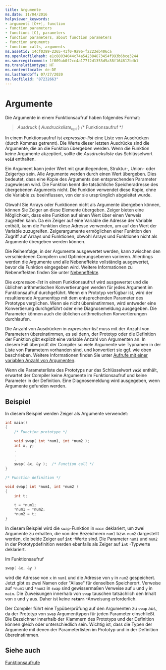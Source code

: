 ```yaml
---
title: Argumente
ms.date: 11/04/2016
helpviewer_keywords:
- arguments [C++], function
- function parameters
- functions [C], parameters
- function parameters, about function parameters
- function arguments
- function calls, arguments
ms.assetid: 14cf0389-2265-41f0-9a96-f2223eb406ca
ms.openlocfilehash: e1c88034044c74a542384873454f993b6bce3244
ms.sourcegitcommit: 1f009ab0f2cc4a177f2d1353d5a38f164612bdb1
ms.translationtype: HT
ms.contentlocale: de-DE
ms.lasthandoff: 07/27/2020
ms.locfileid: "87232663"
---
```

# <a name="arguments"></a>Argumente

Die Argumente in einem Funktionsaufruf haben folgendes Format:

> *Ausdruck* **(** *Ausdrucksliste*<SUB>opt</SUB> **)**  /* Funktionsaufruf */

In einem Funktionsaufruf ist *expression-list* eine Liste von Ausdrücken (durch Kommas getrennt). Die Werte dieser letzten Ausdrücke sind die Argumente, die an die Funktion übergeben werden. Wenn die Funktion keine Argumente akzeptiert, sollte die *Ausdrucksliste* das Schlüsselwort **`void`** enthalten.

Ein Argument kann jeder Wert mit grundlegendem, Struktur-, Union- oder Zeigertyp sein. Alle Argumente werden durch einen Wert übergeben. Dies bedeutet, dass eine Kopie des Arguments den entsprechenden Parameter zugewiesen wird. Die Funktion kennt die tatsächliche Speicheradresse des übergebenen Arguments nicht. Die Funktion verwendet diese Kopie, ohne die Variable zu beeinflussen, von der sie ursprünglich abgeleitet wurde.

Obwohl Sie Arrays oder Funktionen nicht als Argumente übergeben können, können Sie Zeiger an diese Elemente übergeben. Zeiger bieten eine Möglichkeit, dass eine Funktion auf einen Wert über einen Verweis zugreifen kann. Da ein Zeiger auf eine Variable die Adresse der Variable enthält, kann die Funktion diese Adresse verwenden, um auf den Wert der Variable zuzugreifen. Zeigerargumente ermöglichen einer Funktion den Zugriff auf Arrays und Funktionen, obwohl Arrays und Funktionen nicht als Argumente übergeben werden können.

Die Reihenfolge, in der Argumente ausgewertet werden, kann zwischen den verschiedenen Compilern und Optimierungsebenen variieren. Allerdings werden die Argumente und alle Nebeneffekte vollständig ausgewertet, bevor die Funktion eingegeben wird. Weitere Informationen zu Nebeneffekten finden Sie unter [Nebeneffekte](../c-language/side-effects.md).

Die *expression-list* in einem Funktionsaufruf wird ausgewertet und die üblichen arithmetischen Konvertierungen werden für jedes Argument im Funktionsaufruf durchgeführt. Wenn ein Prototyp verfügbar ist, wird der resultierende Argumenttyp mit dem entsprechenden Parameter des Prototyps verglichen. Wenn sie nicht übereinstimmen, wird entweder eine Konvertierung durchgeführt oder eine Diagnosemeldung ausgegeben. Die Parameter können auch die üblichen arithmetischen Konvertierungen durchlaufen.

Die Anzahl von Ausdrücken in *expression-list* muss mit der Anzahl von Parametern übereinstimmen, es sei denn, der Prototyp oder die Definition der Funktion gibt explizit eine variable Anzahl von Argumenten an. In diesem Fall überprüft der Compiler so viele Argumente wie Typnamen in der Liste von Parametern vorhanden sind, und konvertiert sie ggf. wie oben beschrieben. Weitere Informationen finden Sie unter [Aufrufe mit einer variablen Anzahl von Argumenten](../c-language/calls-with-a-variable-number-of-arguments.md).

Wenn die Parameterliste des Prototyps nur das Schlüsselwort **`void`** enthält, erwartet der Compiler keine Argumente im Funktionsaufruf und keine Parameter in der Definition. Eine Diagnosemeldung wird ausgegeben, wenn Argumente gefunden werden.

## <a name="example"></a>Beispiel

In diesem Beispiel werden Zeiger als Argumente verwendet:

```C
int main()
{
    /* Function prototype */

    void swap( int *num1, int *num2 );
    int x, y;
    .
    .
    .
    swap( &x, &y );  /* Function call */
}

/* Function definition */

void swap( int *num1, int *num2 )
{
    int t;

    t = *num1;
    *num1 = *num2;
    *num2 = t;
}
```

In diesem Beispiel wird die `swap`-Funktion in `main` deklariert, um zwei Argumente zu erhalten, die von den Bezeichnern `num1` bzw. `num2` dargestellt werden, die beide Zeiger auf **`int`** -Werte sind. Die Parameter `num1` und `num2` in der Prototypdefinition werden ebenfalls als Zeiger auf **`int`** -Typwerte deklariert.

Im Funktionsaufruf

```C
swap( &x, &y )
```

wird die Adresse von `x` in `num1` und die Adresse von `y` in `num2` gespeichert. Jetzt gibt es zwei Namen oder "Aliase" für denselben Speicherort. Verweise auf `*num1` und `*num2` in `swap` sind gewissermaßen Verweise auf `x` und `y` in `main`. Die Zuweisungen innerhalb von `swap` tauschen tatsächlich den Inhalt von `x` und `y` aus. Daher ist keine **`return`** -Anweisung erforderlich.

Der Compiler führt eine Typüberprüfung auf den Argumenten zu `swap` aus, da der Prototyp von `swap` Argumenttypen für jeden Parameter einschließt. Die Bezeichner innerhalb der Klammern des Prototyps und der Definition können gleich oder unterschiedlich sein. Wichtig ist, dass die Typen der Argumente mit denen der Parameterlisten im Prototyp und in der Definition übereinstimmen.

## <a name="see-also"></a>Siehe auch

[Funktionsaufrufe](../c-language/function-calls.md)
